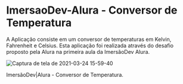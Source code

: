 # ImersaoDev-Alura - Conversor de Temperatura

A Aplicação consiste em um conversor de temperaturas em Kelvin, Fahrenheit e Celsius. Esta aplicação foi realizada através do desafio proposto pela Alura na primeira aula da ImersãoDev Alura.

![Captura de tela de 2021-03-24 15-59-40](https://user-images.githubusercontent.com/57800589/113210824-10fab380-924b-11eb-912e-f830e0084f23.png)

ImersãoDev|Alura - Conversor de Temperatura.
